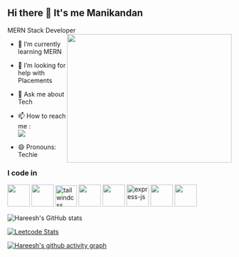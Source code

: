 ## Hi there 👋 It's me Manikandan

MERN Stack Developer
<img align="right" width="370" height="290" src="https://i.pinimg.com/originals/47/f0/34/47f0342cec72b800463bf003eac1257e.gif">
                                                
- 🌱 I’m currently learning MERN

- 🤔 I’m looking for help with Placements 
- 💬 Ask me about Tech
- 📫 How to reach me :
<br />  [<img src="https://img.shields.io/badge/LinkedIn-0077B5?style=for-the-badge&logo=linkedin&logoColor=white" />](https://www.linkedin.com/in/manikandan-ak0812/)

- 😄 Pronouns: Techie



### I code in
   <img height="50" width="50" src="https://img.icons8.com/color/48/000000/html-5.png" /> <img height="50" width="50" src="https://img.icons8.com/color/48/000000/css3.png" />  <img width="48" height="48" src="https://img.icons8.com/color/48/tailwindcss.png" alt="tailwindcss"/>
<img height="50" width="50" src="https://img.icons8.com/color/48/000000/javascript.png"/>   <img height="50" width="50" src="https://img.icons8.com/color/48/000000/mongodb.png"/>  <img width="50" height="50" src="https://img.icons8.com/nolan/64/express-js.png" alt="express-js"/>  <img height="50" width="50" src="https://img.icons8.com/color/48/000000/react-native.png"/> 
 <img height="50" width="50" src="https://img.icons8.com/color/48/000000/nodejs.png"/>





![Hareesh's GitHub stats](https://github-readme-stats.vercel.app/api?username=manikandan-ak0812&theme=dark&show_icons=true&&hide=issues,contribs)

[![Leetcode Stats](https://leetcard.jacoblin.cool/Manikandan0812?ext=contest&theme=dark)](https://leetcode.com/Manikandan0812)

[![Hareesh's github activity graph](https://github-readme-activity-graph.vercel.app/graph?username=manikandan-ak0812&bg_color=000000&color=ffffff&line=51f565&point=ffffff&area=true&hide_border=true)](https://github.com/ashutosh00710/github-readme-activity-graph)


  
